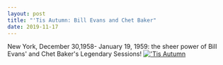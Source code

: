 ```yaml
---
layout: post
title: "'Tis Autumn: Bill Evans and Chet Baker"
date: 2019-11-17
---
```

New York, December 30,1958- January 19, 1959: the sheer power of Bill Evans' and Chet Baker's Legendary Sessions!
[!['Tis Autumn](http://img.youtube.com/vi/zyRrBsJmT8c/0.jpg)](http://www.youtube.com/watch?v=zyRrBsJmT8c "'Tis Autumn")